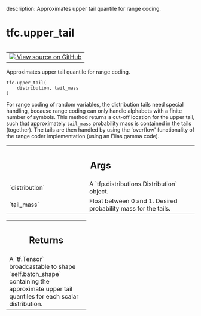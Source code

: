 description: Approximates upper tail quantile for range coding.

<div itemscope itemtype="http://developers.google.com/ReferenceObject">
<meta itemprop="name" content="tfc.upper_tail" />
<meta itemprop="path" content="Stable" />
</div>

# tfc.upper_tail

<!-- Insert buttons and diff -->

<table class="tfo-notebook-buttons tfo-api nocontent" align="left">
<td>
  <a target="_blank" href="https://github.com/tensorflow/compression/tree/master/tensorflow_compression/python/distributions/helpers.py#L170-L203">
    <img src="https://www.tensorflow.org/images/GitHub-Mark-32px.png" />
    View source on GitHub
  </a>
</td>
</table>



Approximates upper tail quantile for range coding.

<pre class="devsite-click-to-copy prettyprint lang-py tfo-signature-link">
<code>tfc.upper_tail(
    distribution, tail_mass
)
</code></pre>



<!-- Placeholder for "Used in" -->

For range coding of random variables, the distribution tails need special
handling, because range coding can only handle alphabets with a finite
number of symbols. This method returns a cut-off location for the upper
tail, such that approximately `tail_mass` probability mass is contained in
the tails (together). The tails are then handled by using the 'overflow'
functionality of the range coder implementation (using an Elias gamma code).

<!-- Tabular view -->
 <table class="responsive fixed orange">
<colgroup><col width="214px"><col></colgroup>
<tr><th colspan="2"><h2 class="add-link">Args</h2></th></tr>

<tr>
<td>
`distribution`
</td>
<td>
A `tfp.distributions.Distribution` object.
</td>
</tr><tr>
<td>
`tail_mass`
</td>
<td>
Float between 0 and 1. Desired probability mass for the tails.
</td>
</tr>
</table>



<!-- Tabular view -->
 <table class="responsive fixed orange">
<colgroup><col width="214px"><col></colgroup>
<tr><th colspan="2"><h2 class="add-link">Returns</h2></th></tr>
<tr class="alt">
<td colspan="2">
A `tf.Tensor` broadcastable to shape `self.batch_shape` containing the
approximate upper tail quantiles for each scalar distribution.
</td>
</tr>

</table>

